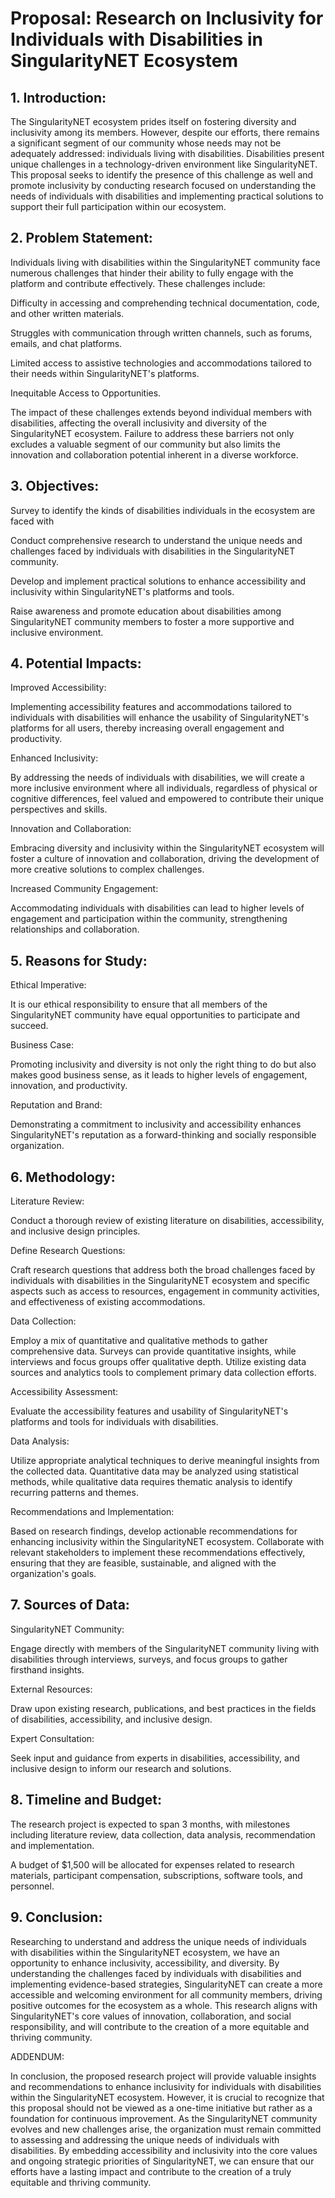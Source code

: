 # Proposal: Research on Inclusivity for Individuals with Disabilities in SingularityNET Ecosystem



## 1. Introduction:

The SingularityNET ecosystem prides itself on fostering diversity and inclusivity among its members. However, despite our efforts, there remains a significant segment of our community whose needs may not be adequately addressed: individuals living with disabilities. Disabilities present unique challenges in a technology-driven environment like SingularityNET. This proposal seeks to identify the presence of this challenge as well and promote inclusivity by conducting research focused on understanding the needs of individuals with disabilities and implementing practical solutions to support their full participation within our ecosystem.



## 2. Problem Statement:

Individuals living with disabilities within the SingularityNET community face numerous challenges that hinder their ability to fully engage with the platform and contribute effectively. These challenges include:



Difficulty in accessing and comprehending technical documentation, code, and other written materials.

Struggles with communication through written channels, such as forums, emails, and chat platforms.

Limited access to assistive technologies and accommodations tailored to their needs within SingularityNET's platforms.

Inequitable Access to Opportunities.



The impact of these challenges extends beyond individual members with disabilities, affecting the overall inclusivity and diversity of the SingularityNET ecosystem. Failure to address these barriers not only excludes a valuable segment of our community but also limits the innovation and collaboration potential inherent in a diverse workforce.



## 3. Objectives:

Survey to identify the kinds of disabilities individuals in the ecosystem are faced with

Conduct comprehensive research to understand the unique needs and challenges faced by individuals with disabilities in the SingularityNET community.

Develop and implement practical solutions to enhance accessibility and inclusivity within SingularityNET's platforms and tools.

Raise awareness and promote education about disabilities among SingularityNET community members to foster a more supportive and inclusive environment.



## 4. Potential Impacts:

Improved Accessibility:

Implementing accessibility features and accommodations tailored to individuals with disabilities will enhance the usability of SingularityNET's platforms for all users, thereby increasing overall engagement and productivity.



Enhanced Inclusivity:

By addressing the needs of individuals with disabilities, we will create a more inclusive environment where all individuals, regardless of physical or cognitive differences, feel valued and empowered to contribute their unique perspectives and skills.



Innovation and Collaboration:

Embracing diversity and inclusivity within the SingularityNET ecosystem will foster a culture of innovation and collaboration, driving the development of more creative solutions to complex challenges.



Increased Community Engagement:

Accommodating individuals with disabilities can lead to higher levels of engagement and participation within the community, strengthening relationships and collaboration.



## 5. Reasons for Study:

Ethical Imperative:

It is our ethical responsibility to ensure that all members of the SingularityNET community have equal opportunities to participate and succeed.



Business Case:

Promoting inclusivity and diversity is not only the right thing to do but also makes good business sense, as it leads to higher levels of engagement, innovation, and productivity.



Reputation and Brand:

Demonstrating a commitment to inclusivity and accessibility enhances SingularityNET's reputation as a forward-thinking and socially responsible organization.



## 6. Methodology:

Literature Review:

Conduct a thorough review of existing literature on disabilities, accessibility, and inclusive design principles.



Define Research Questions:

Craft research questions that address both the broad challenges faced by individuals with disabilities in the SingularityNET ecosystem and specific aspects such as access to resources, engagement in community activities, and effectiveness of existing accommodations.



Data Collection:

Employ a mix of quantitative and qualitative methods to gather comprehensive data. Surveys can provide quantitative insights, while interviews and focus groups offer qualitative depth. Utilize existing data sources and analytics tools to complement primary data collection efforts.



Accessibility Assessment:

Evaluate the accessibility features and usability of SingularityNET's platforms and tools for individuals with disabilities.



Data Analysis:

Utilize appropriate analytical techniques to derive meaningful insights from the collected data. Quantitative data may be analyzed using statistical methods, while qualitative data requires thematic analysis to identify recurring patterns and themes.



Recommendations and Implementation:

Based on research findings, develop actionable recommendations for enhancing inclusivity within the SingularityNET ecosystem. Collaborate with relevant stakeholders to implement these recommendations effectively, ensuring that they are feasible, sustainable, and aligned with the organization's goals.



## 7. Sources of Data:

SingularityNET Community:

Engage directly with members of the SingularityNET community living with disabilities through interviews, surveys, and focus groups to gather firsthand insights.



External Resources:

Draw upon existing research, publications, and best practices in the fields of disabilities, accessibility, and inclusive design.



Expert Consultation:

Seek input and guidance from experts in disabilities, accessibility, and inclusive design to inform our research and solutions.



## 8. Timeline and Budget:

The research project is expected to span 3 months, with milestones including literature review, data collection, data analysis, recommendation and implementation.



A budget of $1,500 will be allocated for expenses related to research materials, participant compensation, subscriptions, software tools, and personnel.



## 9. Conclusion:

Researching to understand and address the unique needs of individuals with disabilities within the SingularityNET ecosystem, we have an opportunity to enhance inclusivity, accessibility, and diversity. By understanding the challenges faced by individuals with disabilities and implementing evidence-based strategies, SingularityNET can create a more accessible and welcoming environment for all community members, driving positive outcomes for the ecosystem as a whole. This research aligns with SingularityNET's core values of innovation, collaboration, and social responsibility, and will contribute to the creation of a more equitable and thriving community.



ADDENDUM:

In conclusion, the proposed research project will provide valuable insights and recommendations to enhance inclusivity for individuals with disabilities within the SingularityNET ecosystem. However, it is crucial to recognize that this proposal should not be viewed as a one-time initiative but rather as a foundation for continuous improvement. As the SingularityNET community evolves and new challenges arise, the organization must remain committed to assessing and addressing the unique needs of individuals with disabilities. By embedding accessibility and inclusivity into the core values and ongoing strategic priorities of SingularityNET, we can ensure that our efforts have a lasting impact and contribute to the creation of a truly equitable and thriving community.



